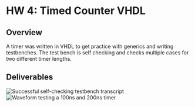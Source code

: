 # HW 4: Timed Counter VHDL

## Overview
A timer was written in VHDL to get practice with generics and writing testbenches. The test bench is self checking and checks multiple cases for two different timer lengths.


## Deliverables
![Successful self-checking testbench transcript](/docs/assets/hw-04_transcript.png)
![Waveform testing a 100ns and 200ns timer](/docs/assets/hw-04_waveform.png)

